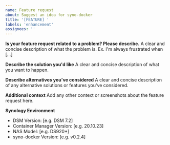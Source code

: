 ```yaml
---
name: Feature request
about: Suggest an idea for syno-docker
title: '[FEATURE] '
labels: 'enhancement'
assignees: ''
---
```


**Is your feature request related to a problem? Please describe.**
A clear and concise description of what the problem is. Ex. I'm always frustrated when [...]

**Describe the solution you'd like**
A clear and concise description of what you want to happen.

**Describe alternatives you've considered**
A clear and concise description of any alternative solutions or features you've considered.

**Additional context**
Add any other context or screenshots about the feature request here.

**Synology Environment**
- DSM Version: [e.g. DSM 7.2]
- Container Manager Version: [e.g. 20.10.23]
- NAS Model: [e.g. DS920+]
- syno-docker Version: [e.g. v0.2.4]